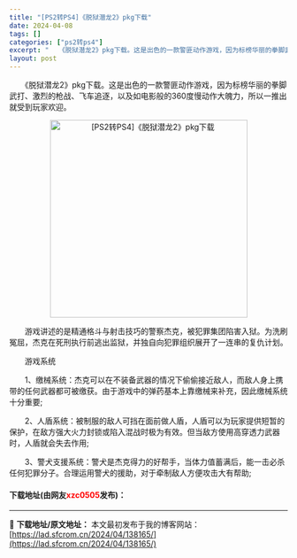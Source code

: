 ```yaml
---
title: "[PS2转PS4]《脱狱潜龙2》pkg下载"
date: 2024-04-08
tags: []
categories: ["ps2转ps4"]
excerpt: "　　《脱狱潜龙2》pkg下载。这是出色的一款警匪动作游戏，因为标榜华丽的拳脚武打、激烈的枪战、飞车追逐，以及如电影般的360度慢动作大魄力，所以一推出就受到玩家欢迎。 　　游戏讲述的是精通格斗与射击技巧的警察杰克，被犯罪集团陷害入狱。为洗刷冤屈，杰克在死刑执行前逃出监狱，并独自向犯罪组织展开了一连串&hellip;"
layout: post
---
```


 <p>　　《脱狱潜龙2》pkg下载。这是出色的一款警匪动作游戏，因为标榜华丽的拳脚武打、激烈的枪战、飞车追逐，以及如电影般的360度慢动作大魄力，所以一推出就受到玩家欢迎。</p> <p align="center"><img align="" border="0" src="https://lad.sfcrom.cn/wp-content/uploads/2024/04/20240408_6613f90941a9c.webp" width="357" alt="[PS2转PS4]《脱狱潜龙2》pkg下载" /></p> <p>　　游戏讲述的是精通格斗与射击技巧的警察杰克，被犯罪集团陷害入狱。为洗刷冤屈，杰克在死刑执行前逃出监狱，并独自向犯罪组织展开了一连串的复仇计划。</p> <p>　　游戏系统</p> <p>　　1、缴械系统：杰克可以在不装备武器的情况下偷偷接近敌人，而敌人身上携带的任何武器都可被缴获。由于游戏中的弹药基本上靠缴械来补充，因此缴械系统十分重要;</p> <p>　　2、人盾系统：被制服的敌人可挡在面前做人盾，人盾可以为玩家提供短暂的保护，在敌方强大火力封锁或陷入混战时极为有效。但当敌方使用高穿透力武器时，人盾就会失去作用;</p> <p>　　3、警犬支援系统：警犬是杰克得力的好帮手，当体力值蓄满后，能一击必杀任何犯罪分子。合理运用警犬的援助，对于牵制敌人方便攻击大有帮助;</p> <p><h4>下载地址(由网友<font color="red">xzc0505</font>发布)：</h4></p> 

---
📖 **下载地址/原文地址：** 本文最初发布于我的博客网站：[https://lad.sfcrom.cn/2024/04/138165/](https://lad.sfcrom.cn/2024/04/138165/)
